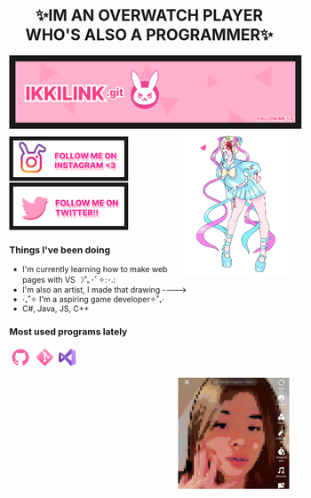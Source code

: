 <h1 align = "center" >✨IM AN OVERWATCH PLAYER WHO'S ALSO A PROGRAMMER✨</h1>
<img align="center" border="11" alt="Coding" width="1000" src="./img/BANNER.png">
 <img align="right" alt="Coding" width="200" src="./img/needygirl.png">

 <p align="left" " > <a href="https://www.instagram.com/ikkilink/" target="blank"><img width="200" border="7" src="./img/buninsta.png " alt="insta" /></a> <a href="Check out Ca.T (@CaT70126465): https://x.com/CaT70126465?t=AQRIwpk-qPrmTx9ESk001A&s=33" target="blank"><img width="200" border="7" src="./img/TWIITER2.png " alt="insta" /></a></p>
<h3>Things I've been doing </h3>


 - I'm currently learning how to make web pages with VS ☽˚｡･ﾟ✧:･.:
 - I'm also an artist, I made that drawing ---->
 - ‧₊˚✧ I'm a aspiring game developer✧˚₊‧
 - C#, Java, JS, C++    
<h3> Most used programs lately </h3>                      
<p align="left"> <img src="./img/GITHUB.png" alt="GITHUB" width="40" height="40"/> <img src="./img/GIT.png" alt="GITHUB" width="40" height="40"/><img src="./img/VS2.png" alt="VS" width="40" height="40"/></p>
<img align="right" alt="Codicarag" width="200" src="./img/mi cara.jpg">